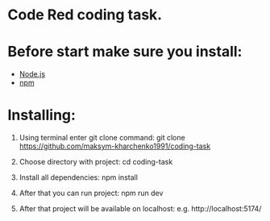# Code Red coding task.

# Before start make sure you install:
- [Node.js](https://nodejs.org/)
- [npm](https://www.npmjs.com/)

# Installing:
1. Using terminal enter git clone command:
git clone https://github.com/maksym-kharchenko1991/coding-task

2. Choose directory with project:
cd coding-task

3. Install all dependencies:
npm install

4. After that you can run project:
npm run dev

5. After that project will be available on localhost:
e.g. http://localhost:5174/